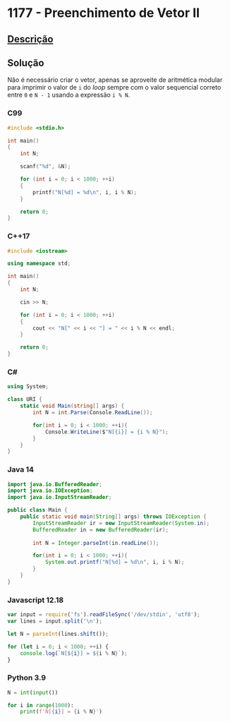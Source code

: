 # 1177 - Preenchimento de Vetor II

## [Descrição](https://www.beecrowd.com.br/judge/pt/problems/view/1177)

## Solução

Não é necessário criar o vetor, apenas se aproveite de aritmética modular para imprimir o valor de `i` do *loop* sempre com o valor sequencial correto entre `0` e `N - 1` usando a expressão `i % N`.

### C99

```c
#include <stdio.h>

int main()
{
    int N;

    scanf("%d", &N);

    for (int i = 0; i < 1000; ++i)
    {
        printf("N[%d] = %d\n", i, i % N);
    }

    return 0;
}
```

### C++17

```cpp
#include <iostream>

using namespace std;

int main()
{
    int N;

    cin >> N;

    for (int i = 0; i < 1000; ++i)
    {
        cout << "N[" << i << "] = " << i % N << endl;
    }

    return 0;
}
```

### C#

```cs
using System;

class URI {
    static void Main(string[] args) {
        int N = int.Parse(Console.ReadLine());

        for(int i = 0; i < 1000; ++i){
            Console.WriteLine($"N[{i}] = {i % N}");
        }
    }
}
```

### Java 14

```java
import java.io.BufferedReader;
import java.io.IOException;
import java.io.InputStreamReader;

public class Main {
    public static void main(String[] args) throws IOException {
        InputStreamReader ir = new InputStreamReader(System.in);
        BufferedReader in = new BufferedReader(ir);
    
        int N = Integer.parseInt(in.readLine());

        for(int i = 0; i < 1000; ++i){
            System.out.printf("N[%d] = %d\n", i, i % N);
        }
    }
}
```

### Javascript 12.18

```js
var input = require('fs').readFileSync('/dev/stdin', 'utf8');
var lines = input.split('\n');

let N = parseInt(lines.shift());

for (let i = 0; i < 1000; ++i) {
    console.log(`N[${i}] = ${i % N}`);
}
```

### Python 3.9

```py
N = int(input())

for i in range(1000):
    print(f'N[{i}] = {i % N}')

```